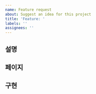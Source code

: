 ```yaml
---
name: Feature request
about: Suggest an idea for this project
title: 'Feature: '
labels: ''
assignees: ''
---
```


## 설명


## 페이지


## 구현
